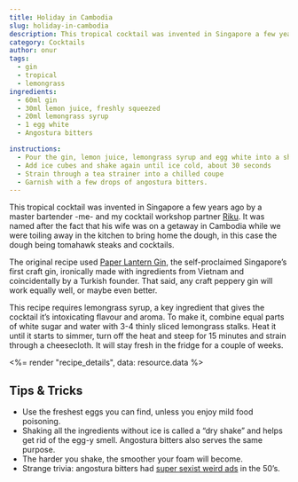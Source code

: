 ```yaml
---
title: Holiday in Cambodia
slug: holiday-in-cambodia
description: This tropical cocktail was invented in Singapore a few years ago two master bartenders.
category: Cocktails
author: onur
tags:
  - gin
  - tropical
  - lemongrass
ingredients:
  - 60ml gin
  - 30ml lemon juice, freshly squeezed
  - 20ml lemongrass syrup
  - 1 egg white
  - Angostura bitters

instructions:
  - Pour the gin, lemon juice, lemongrass syrup and egg white into a shaker without ice and shake vigorously
  - Add ice cubes and shake again until ice cold, about 30 seconds
  - Strain through a tea strainer into a chilled coupe
  - Garnish with a few drops of angostura bitters.
---
```


This tropical cocktail was invented in Singapore a few years ago by a master bartender -me- and my cocktail workshop partner [Riku](https://www.instagram.com/rvassinen/). It was named after the fact that his wife was on a getaway in Cambodia while we were toiling away in the kitchen to bring home the dough, in this case the dough being tomahawk steaks and cocktails.

The original recipe used [Paper Lantern Gin](https://drinkpaperlantern.com), the self-proclaimed Singapore’s first craft gin, ironically made with ingredients from Vietnam and coincidentally by a Turkish founder. That said, any craft peppery gin will work equally well, or maybe even better.

This recipe requires lemongrass syrup, a key ingredient that gives the cocktail it’s intoxicating flavour and aroma. To make it, combine equal parts of white sugar and water with 3-4 thinly sliced lemongrass stalks. Heat it until it starts to simmer, turn off the heat and steep for 15 minutes and strain through a cheesecloth. It will stay fresh in the fridge for a couple of weeks.

<%= render "recipe_details", data: resource.data %>

## Tips & Tricks

- Use the freshest eggs you can find, unless you enjoy mild food poisoning.
- Shaking all the ingredients without ice is called a “dry shake” and helps get rid of the egg-y smell. Angostura bitters also serves the same purpose.
- The harder you shake, the smoother your foam will become.
- Strange trivia: angostura bitters had [super sexist weird ads](https://punchdrink.com/articles/seriously-whats-up-with-angostura-bitters-vintage-midcentury-ads/) in the 50’s.
